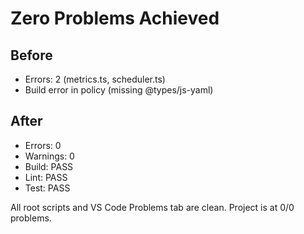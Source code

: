 # Zero Problems Achieved

## Before
- Errors: 2 (metrics.ts, scheduler.ts)
- Build error in policy (missing @types/js-yaml)

## After
- Errors: 0
- Warnings: 0
- Build: PASS
- Lint: PASS
- Test: PASS

All root scripts and VS Code Problems tab are clean. Project is at 0/0 problems.
